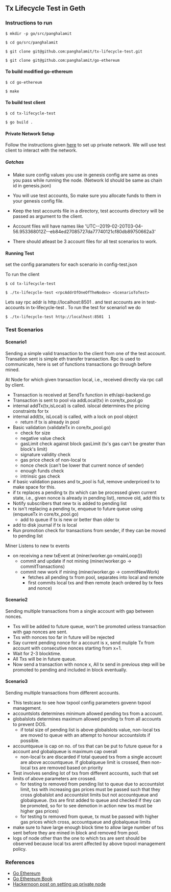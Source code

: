 ## Tx Lifecycle Test in Geth

### Instructions to run 
```
$ mkdir -p go/src/panghalamit 

$ cd go/src/panghalamit

$ git clone git@github.com:panghalamit/tx-lifecycle-test.git

$ git clone git@github.com:panghalamit/go-ethereum
```

#### To build modified go-ethereum
```
$ cd go-ethereum

$ make
```
#### To build test client
```
$ cd tx-lifecycle-test

$ go build .
```

#### Private Network Setup 

Follow the instructions given [here](https://hackernoon.com/setup-your-own-private-proof-of-authority-ethereum-network-with-geth-9a0a3750cda8) to set up private network. We will use test client to interact with the network.

##### Gotchas
* Make sure config values you use in genesis config are same as ones you pass while running the node. (Network Id should be same as chain id in genesis.json)

* You will use test accounts, So make sure you allocate funds to them in your genesis config file. 

* Keep the test accounts file in a directory, test accounts directory will be passed as argument to the client.

* Account files will have names like 'UTC--2019-02-20T03-04-56.953368012Z--eb84ed27085727da77740121cf80db89750662a3'

* There should atleast be 3 account files for all test scenarios to work.


#### Running Test

set the config paramaters for each scenario in config-test.json

To run the client

```
$ cd tx-lifecycle-test

$ ./tx-lifecycle-test <rpcAddrOfOneOfTheNodes> <ScenarioToTest>
```

Lets say rpc addr is http://localhost:8501 .
and test accounts are in test-accounts in tx-lifecycle-test . To run the test for scenario1 we do
```
$ ./tx-lifecycle-test http://localhost:8501  1 

```

### Test Scenarios

#### Scenario1

Sending a simple valid transaction to the client from one of the test account.
Transation sent is simple eth transfer transaction.  Rpc is used to communicate, here is set of functions transactions go through before mined.

At Node for which given transaction local, i.e., received directly via rpc call by client.

* Transaction is received at SendTx function in eth/api-backend.go 
* Transaction is sent to pool via addLocal(tx) in core/tx_pool.go
* internal addTx(tx,isLocal) is called. islocal determines the pricing constraints for tx
* internal add(tx, isLocal) is called, with a lock on pool object
  * return if tx is already in pool
* Basic validation (validateTx in core/tx_pool.go)  
  * check for size
  * negative value check
  * gasLimit check against block gasLimit (tx's gas can't be greater than block's limit)
  * signature validity check
  * gas price check of non-local tx
  * nonce check (can't be lower that current nonce of sender)
  * enough funds check
  * intrinsic gas check
* if basic validation passes and tx_pool is full, remove underpriced tx to make space for this.
* if tx replaces a pending tx (tx which can be processed given current state, i.e., given nonce is already in pending list), remove old, add this tx
* Notify subscribers that new tx is added to pending list
* tx isn't replacing a pending tx, enqueue to future queue using (enqueueTx in core/tx_pool.go)
  * add to queue if tx is new or better than older tx
* add to disk journal if tx is local
* Run promotion check for transactions from sender, if they can be moved to pending list

Miner Listens to new tx events
* on receiving a new txEvent at (miner/worker.go->mainLoop())
  * commit and update if not mining (miner/worker.go -> commitTransactions)
  * commit new work if mining (miner/worker.go -> commitNewWork)
    * fetches all pending tx from pool, separates into local and remote
    * first commits local txs and then remote (each ordered by tx fees and nonce)


#### Scenario2

Sending multiple transactions from a single account with gap between nonces.

* Txs will be added to future queue, won't be promoted unless transaction with gap nonces are sent.
* Txs with nonces too far in future will be rejected
* Say current pending nonce for a account is x, send muliple Tx from account with consecutive nonces starting from x+1.
* Wait for 2-3 blocktime.
* All Txs will be in future queue.
* Now send a transaction with nonce x, All tx send in previous step will be promoted to pending and included in block eventually.

#### Scenario3

Sending multiple transactions from different accounts. 

* This testcase to see how txpool config parameters govenn txpool management.
* accountslots determines minimum allowed pending txs from a account.
* globalslots determines maximum allowed pending tx from all accounts to prevent DOS.
  * if total size of pending list is above globalslots value, non-local txs are moved to queue with an attempt to honour accountslots if possible.
* accountqueue is cap on no. of txs that can be put to future queue for a account and globalqueue is maximum cap overall
  * non-local tx are discarded if total queued txs from a single account are above accountqueue. If globalqueue limit is crossed, then non-local txs are removed based on priority
* Test involves sending lot of txs from different accounts, such that set limits of above parameters are crossed.
  * for testing tx removed from pending list to queue due to accountslot limit, txs with increasing gas prices must be passed such that they cross globalslot and accountslot limits but not accountqueue and globalqueue. (txs are first added to queue and checked if they can be promoted, so for to see demotion in action new txs must be higher gas prices)
  * for testing tx removed from queue, tx must be passed with higher gas prices which cross, accountqueue and globalqueue limits
* make sure to have large enough block time to allow large number of txs sent before they are mined in block and removed from pool.
* logs of node other than the one to which txs are sent should be observed because local txs arent affected by above txpool management policy.


### References

* [Go Ethereum](https://github.com/ethereum/go-ethereum)
* [Go Ethereum Book](https://goethereumbook.org/en/)
* [Hackernoon post on setting up private node](https://hackernoon.com/setup-your-own-private-proof-of-authority-ethereum-network-with-geth-9a0a3750cda8)

